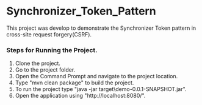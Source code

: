 # Synchronizer_Token_Pattern
This project was develop to demonstrate the Synchronizer Token pattern in cross-site request forgery(CSRF).

### Steps for Running the Project.
  1. Clone the project.
  2. Go to the project folder.
  3. Open the Command Prompt and navigate to the project location.
  4. Type "mvn clean package" to build the project.
  5. To run the project type "java -jar target\demo-0.0.1-SNAPSHOT.jar".
  6. Open the application using "http://localhost:8080/".

  
